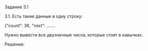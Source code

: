 Задание 3.1

3.1. Есть такие данные в одну строку:

{"count": 36, "next": .......

Нужно вывести все двузначные числа, которые стоят в кавычках.

Решение:


